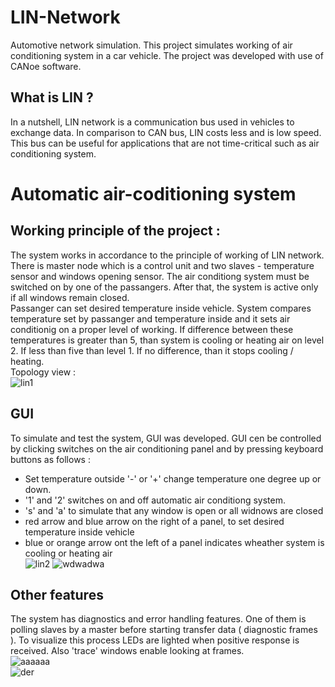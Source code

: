 # LIN-Network
Automotive network simulation. 
This project simulates working of air conditioning system in a car vehicle. The project was developed with use of CANoe software. 

## What is LIN ?
In a nutshell, LIN network is a communication bus used in vehicles to exchange data. In comparison to CAN bus, LIN costs less and is low speed.  This bus can be useful for applications that are not time-critical such as air conditioning system. 

# Automatic air-coditioning system

## Working principle of the project : 
The system works in accordance to the principle of working of LIN network. There is master node which is a control unit and two
slaves - temperature sensor and windows opening sensor. The air conditiong system must be switched on by one of the passangers. After that, the system is active only if all windows remain closed.  
Passanger can set desired temperature inside vehicle. System compares temperature set by passanger and  temperature inside and it sets air conditionig on a proper level of working. If difference between these temperatures is greater than 5, than system is cooling or heating air on level 2. If less than five than level 1. If no difference, than it stops cooling / heating.  
Topology view :   
![lin1](https://user-images.githubusercontent.com/37666186/38031173-e640762e-329a-11e8-8df4-c7e7793e18b4.PNG)

## GUI 
To simulate and test the system, GUI was developed. GUI cen be controlled by clicking switches on the air conditioning panel and by pressing keyboard buttons as follows :
- Set temperature outside '-' or '+' change temperature one degree up or down.
- '1' and '2' switches on and off automatic air conditiong system. 
- 's' and 'a' to simulate that any window is open or all widnows are closed
- red arrow and blue arrow on the right of a panel, to set desired temperature inside vehicle
- blue or orange arrow ont the left of a panel indicates wheather system is cooling or heating air  
![lin2](https://user-images.githubusercontent.com/37666186/38032004-e34d8806-329c-11e8-9375-b2cf4b6b12e3.PNG)
![wdwadwa](https://user-images.githubusercontent.com/37666186/38033524-83690704-32a0-11e8-879d-c9f40c2a70ca.gif)


## Other features
The system has diagnostics and error handling features. One of them is polling slaves by a master before starting transfer data ( diagnostic frames ). To visualize this process LEDs are lighted when positive response is received. Also 'trace' windows enable looking at frames.   
![aaaaaa](https://user-images.githubusercontent.com/37666186/38032690-90d59f76-329e-11e8-8712-11615d2d5d22.gif)  
![der](https://user-images.githubusercontent.com/37666186/38033171-b68db194-329f-11e8-80ad-0428506dc754.gif)

